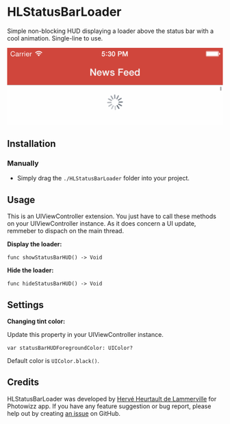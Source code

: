 # HLStatusBarLoader

Simple non-blocking HUD displaying a loader above the status bar with a cool animation. Single-line to use.

![HLStatusBarLoader sample](https://raw.githubusercontent.com/fiftydegrees/HLStatusBarLoader/master/README-Files/hlstatusbarloader-sample.gif)

## Installation

### Manually

* Simply drag the `./HLStatusBarLoader` folder into your project.

## Usage

This is an UIViewController extension. You just have to call these methods on your UIViewController instance. As it does concern a UI update, remmeber to dispach  on the main thread.

**Display the loader:**

```
func showStatusBarHUD() -> Void
```

**Hide the loader:**

```
func hideStatusBarHUD() -> Void
```

## Settings

**Changing tint color:**

Update this property in your UIViewController instance.

```
var statusBarHUDForegroundColor: UIColor?
```
Default color is `UIColor.black()`.

## Credits

HLStatusBarLoader was developed by [Hervé Heurtault de Lammerville](http://www.hervedroit.com) for Photowizz app. If you have any feature suggestion or bug report, please help out by creating [an issue](https://github.com/fiftydegrees/HLStatusBarLoader/issues/new) on GitHub.
